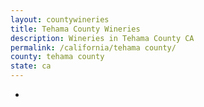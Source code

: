 ```yaml
---
layout: countywineries
title: Tehama County Wineries
description: Wineries in Tehama County CA
permalink: /california/tehama county/
county: tehama county
state: ca
---
```

-
